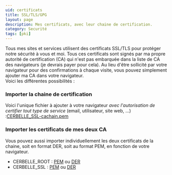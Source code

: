 ```yaml
---
uid: certificats
title: SSL/TLS/GPG
layout: page
description: Mes certificats, avec leur chaine de certification.
category: Securité
tags: [pki]
---
```

<p>Tous mes sites et services utilisent des certificats SSL/TLS pour protéger
notre sécurité à vous et moi. Tous ces certificats sont signés par ma propre
autorité de certification (CA) qui n'est pas embarquée dans la liste de CA des
navigateurs (je devrais payer pour cela). Au lieu d'être sollicité par votre
navigateur pour des confirmations à chaque visite, vous pouvez simplement
ajouter ma CA dans votre navigateur.<br/>
Voici les différentes possibilités :</p>
  
<h3>Importer la chaine de certification</h3>

<p>Voici l'unique fichier à ajouter à votre navigateur <em>avec l'autorisation
de certifier tout type de service</em> (email, utilisateur, site web, ...) :<a
href="{{ "/assets/pages/CERBELLE_SSL-cachain.pem" | relative_url }}">CERBELLE_SSL-cachain.pem</a></p>

<h3>Importer les certificats de mes deux CA</h3>

<p>Vous pouvez aussi importer individuellement les deux certificats de la
chaine, soit en format DER, soit au format PEM, en fonction de votre
navigateur.<br/>
    <ul>
        <li>CERBELLE_ROOT : <a href="{{ "/assets/pages/CERBELLE_ROOT-cacert.pem" | relative_url }}">PEM</a> ou <a href="{{ "/assets/pages/CERBELLE_ROOT-cacert.der" | relative_url }}">DER</a></li>
        <li>CERBELLE_SSL : <a href="{{ "/assets/pages/CERBELLE_SSL-cacert.pem" | relative_url }}">PEM</a> ou <a href="{{ "/assets/pages/CERBELLE_SSL-cacert.der" | relative_url }}">DER</a></li>
    </ul>
</p>

